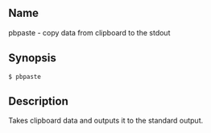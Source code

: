 ## Name

pbpaste - copy data from clipboard to the stdout

## Synopsis

```**sh
$ pbpaste
```

## Description

Takes clipboard data and outputs it to the standard output.
